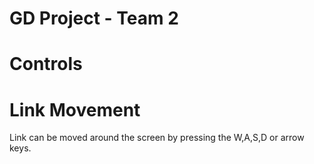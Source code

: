 # GD Project - Team 2

# Controls
# Link Movement
Link can be moved around the screen by pressing the W,A,S,D or arrow keys.
